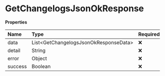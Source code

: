 # GetChangelogsJsonOkResponse

**Properties**

| Name    | Type                                    | Required | Description |
| :------ | :-------------------------------------- | :------- | :---------- |
| data    | List\<GetChangelogsJsonOkResponseData\> | ❌       |             |
| detail  | String                                  | ❌       |             |
| error   | Object                                  | ❌       |             |
| success | Boolean                                 | ❌       |             |
